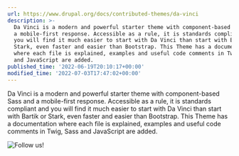 ```yaml
---
url: https://www.drupal.org/docs/contributed-themes/da-vinci
description: >-
  Da Vinci is a modern and powerful starter theme with component-based Sass and
  a mobile-first response. Accessible as a rule, it is standards compliant and
  you will find it much easier to start with Da Vinci than start with Bartik or
  Stark, even faster and easier than Bootstrap. This Theme has a documentation
  where each file is explained, examples and useful code comments in Twig, Sass
  and JavaScript are added.
published_time: '2022-06-19T20:10:17+00:00'
modified_time: '2022-07-03T17:47:02+00:00'
---
```

Da Vinci is a modern and powerful starter theme with component-based Sass and a mobile-first response. Accessible as a rule, it is standards compliant and you will find it much easier to start with Da Vinci than start with Bartik or Stark, even faster and easier than Bootstrap. This Theme has a documentation where each file is explained, examples and useful code comments in Twig, Sass and JavaScript are added.

![Follow us!](https://www.drupal.org/files/follow_us.png)
